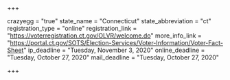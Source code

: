 +++

crazyegg = "true"
state_name = "Connecticut"
state_abbreviation = "ct"
registration_type = "online"
registration_link = "https://voterregistration.ct.gov/OLVR/welcome.do"
more_info_link = "https://portal.ct.gov/SOTS/Election-Services/Voter-Information/Voter-Fact-Sheet"
ip_deadline = "Tuesday, November 3, 2020"
online_deadline = "Tuesday, October 27, 2020"
mail_deadline = "Tuesday, October 27, 2020"

+++